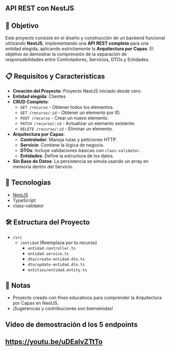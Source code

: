## API REST con NestJS

## 🎯 Objetivo

Este proyecto consiste en el diseño y construcción de un backend funcional utilizando **NestJS**, implementando una **API REST completa** para una entidad elegida, aplicando estrictamente la **Arquitectura por Capas**. El objetivo es demostrar la comprensión de la separación de responsabilidades entre Controladores, Servicios, DTOs y Entidades.

## 📋 Requisitos y Características

- **Creación del Proyecto**: Proyecto NestJS iniciado desde cero.
- **Entidad elegida**: Clientes
- **CRUD Completo**:
  - `GET /recurso` - Obtener todos los elementos.
  - `GET /recurso/:id` - Obtener un elemento por ID.
  - `POST /recurso` - Crear un nuevo elemento.
  - `PATCH /recurso/:id` - Actualizar un elemento existente.
  - `DELETE /recurso/:id` - Eliminar un elemento.
- **Arquitectura por Capas**:
  - **Controlador**: Maneja rutas y peticiones HTTP.
  - **Servicio**: Contiene la lógica de negocio.
  - **DTOs**: Incluye validaciones básicas con `class-validator`.
  - **Entidades**: Define la estructura de los datos.
- **Sin Base de Datos**: La persistencia se simula usando un array en memoria dentro del Servicio.

## 🚀 Tecnologías

- [NestJS](https://nestjs.com/)
- TypeScript
- class-validator

## 🛠️ Estructura del Proyecto

- `/src`
  - `/entidad` (Reemplaza por tu recurso)
    - `entidad.controller.ts`
    - `entidad.service.ts`
    - `dto/create-entidad.dto.ts`
    - `dto/update-entidad.dto.ts`
    - `entities/entidad.entity.ts`

## 📝 Notas

- Proyecto creado con fines educativos para comprender la Arquitectura por Capas en NestJS.
- ¡Sugerencias y contribuciones son bienvenidas!

## Video de demostración d los 5 endpoints
https://youtu.be/uDEaIvZTtTo
---

